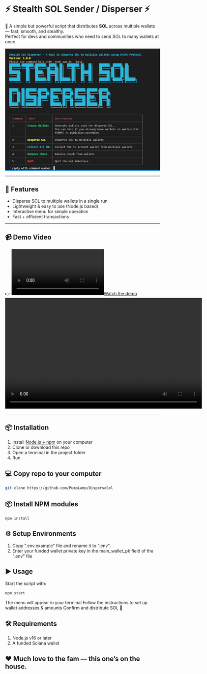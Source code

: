 # ⚡ Stealth SOL Sender / Disperser ⚡

🤫 A simple but powerful script that distributes **SOL** across multiple wallets — fast, smooth, and stealthy.  
Perfect for devs and communities who need to send SOL to many wallets at once.


<img src="screen_shot.jpg"/>

---



## 🚀 Features
- Disperse SOL to multiple wallets in a single run
- Lightweight & easy to use (Node.js based)
- Interactive menu for simple operation
- Fast + efficient transactions

---



## 📹 Demo Video
👉 [![Watch the demo](./demo/drift-disperse-demo.mp4)](./demo/drift-disperse-demo.mp4)
<video width="640" height="360" controls>
  <source src="./demo/drift-disperse-demo.mp4" type="video/mp4">
</video>

---



## 📦 Installation

1. Install [Node.js + npm](https://nodejs.org/) on your computer  
2. Clone or download this repo  
3. Open a terminal in the project folder  
4. Run


## 💻 Copy repo to your computer
```bash
git clone https://github.com/PumpLamp/DisperseSol
```


## 📦 Install NPM modules
```bash
npm install
```


## ⚙️ Setup Environments
1. Copy ".env.example" file  and rename it to ".env".
2. Enter your funded wallet private key in the main_wallet_pk field of the ".env" file



## ▶️ Usage
Start the script with:
```bash
npm start
```
The menu will appear in your terminal
Follow the instructions to set up wallet addresses & amounts
Confirm and distribute SOL 🚀



## 🛠 Requirements
1. Node.js v16 or later
2. A funded Solana wallet


## ❤️ Much love to the fam — this one’s on the house.


